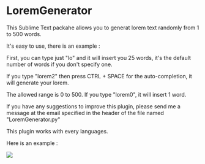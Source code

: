 # LoremGenerator
This Sublime Text packahe allows you to generat lorem text randomly from 1 to 500 words.

It's easy to use, there is an example :

First, you can type just "lo" and it will insert you 25 words, it's the default 
number of words if you don't specify one. 

If you type "lorem2" then press CTRL + SPACE for the auto-completion, it will
generate your lorem.

The allowed range is 0 to 500. If you type "lorem0", it will insert 1 word.

If you have any suggestions to improve this plugin, please send me a message at the 
email specified in the header of the file named "LoremGenerator.py"

This plugin works with every languages.

Here is an example :

![](test-lorem.gif)